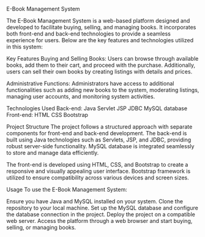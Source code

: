 E-Book Management System

The E-Book Management System is a web-based platform designed and developed to facilitate buying, selling, and managing books. It incorporates both front-end and back-end technologies to provide a seamless experience for users. Below are the key features and technologies utilized in this system:

Key Features
Buying and Selling Books: Users can browse through available books, add them to their cart, and proceed with the purchase. Additionally, users can sell their own books by creating listings with details and prices.

Administrative Functions: Administrators have access to additional functionalities such as adding new books to the system, moderating listings, managing user accounts, and monitoring system activities.

Technologies Used
Back-end:
Java
Servlet
JSP
JDBC
MySQL database
Front-end:
HTML
CSS
Bootstrap

Project Structure
The project follows a structured approach with separate components for front-end and back-end development. The back-end is built using Java technologies such as Servlets, JSP, and JDBC, providing robust server-side functionality. MySQL database is integrated seamlessly to store and manage data efficiently.

The front-end is developed using HTML, CSS, and Bootstrap to create a responsive and visually appealing user interface. Bootstrap framework is utilized to ensure compatibility across various devices and screen sizes.

Usage
To use the E-Book Management System:

Ensure you have Java and MySQL installed on your system.
Clone the repository to your local machine.
Set up the MySQL database and configure the database connection in the project.
Deploy the project on a compatible web server.
Access the platform through a web browser and start buying, selling, or managing books.
